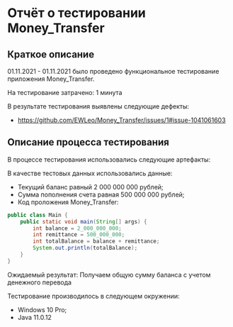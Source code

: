 # Отчёт о тестировании Money_Transfer

## Краткое описание

01.11.2021 - 01.11.2021 было проведено функциональное тестирование приложения Money_Transfer.

На тестирование затрачено: 1 минута

В результате тестирования выявлены следующие дефекты:
* https://github.com/EWLeo/Money_Transfer/issues/1#issue-1041061603


## Описание процесса тестирования

В процессе тестирования использовались следующие артефакты:


В качестве тестовых данных использовались данные:
* Текущий баланс равный 2 000 000 000 рублей;
* Сумма пополнения счета равная 500 000 000 рублей;
* Код проложения Money_Transfer:
```java
public class Main {
    public static void main(String[] args) {
        int balance = 2_000_000_000;
        int remittance = 500_000_000;
        int totalBalance = balance + remittance;
        System.out.println(totalBalance);
    }
}
```
Ожидаемый результат: Получаем общую сумму баланса с учетом денежного перевода

Тестирование производилось в следующем окружении:
* Windows 10 Pro;
* Java 11.0.12

